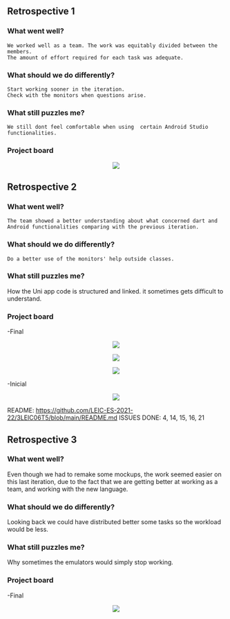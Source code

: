 ## Retrospective 1


### What went well?

    We worked well as a team. The work was equitably divided between the members. 
    The amount of effort required for each task was adequate.

### What should we do differently?

    Start working sooner in the iteration. 
    Check with the monitors when questions arise. 

### What still puzzles me?
    
    We still dont feel comfortable when using  certain Android Studio functionalities. 
    

### Project board


<p align="center" justify="center">
  <img src="https://github.com/LEIC-ES-2021-22/3LEIC06T5/blob/main/images/printmd.png"/>
</p>    



## Retrospective 2


### What went well?

    The team showed a better understanding about what concerned dart and Android functionalities comparing with the previous iteration.

### What should we do differently?

    Do a better use of the monitors' help outside classes.

### What still puzzles me?
    
   How the Uni app code is structured and linked. it sometimes gets difficult to understand.
    

### Project board

-Final

<p align="center" justify="center">
  <img src="https://github.com/LEIC-ES-2021-22/3LEIC06T5/blob/main/images/retrospective2-1.png"/>
</p> 

<p align="center" justify="center">
  <img src="https://github.com/LEIC-ES-2021-22/3LEIC06T5/blob/main/images/retrospective2-2.png"/>
</p>    

<p align="center" justify="center">
  <img src="https://github.com/LEIC-ES-2021-22/3LEIC06T5/blob/main/images/retrospective2-3.png"/>
</p>    

-Inicial

<p align="center" justify="center">
  <img src="https://github.com/LEIC-ES-2021-22/3LEIC06T5/blob/main/images/printmd.png"/>
</p>

README: https://github.com/LEIC-ES-2021-22/3LEIC06T5/blob/main/README.md
ISSUES DONE: 4, 14, 15, 16, 21


## Retrospective 3


### What went well?
  
  Even though we had to remake some mockups, the work seemed easier on this last iteration, due to the fact that we are getting better at
  working as a team, and working with the new language.
### What should we do differently?

  Looking back we could have distributed better some tasks so the workload would be less.
### What still puzzles me?
    

  Why sometimes the emulators would simply stop working.

### Project board

-Final

<p align="center" justify="center">
  <img src="https://github.com/LEIC-ES-2021-22/3LEIC06T5/blob/main/images/retrospective3.png"/>
</p> 
